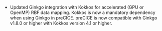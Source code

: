 - Updated Ginkgo integration with Kokkos for accelerated (GPU or OpenMP) RBF data mapping. Kokkos is now a mandatory dependency when using Ginkgo in preCICE. preCICE is now compatible with Ginkgo v1.8.0 or higher with Kokkos version 4.1 or higher.

